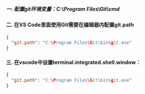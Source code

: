 ##### 一. 配置git环境变量：C:\Program Files\Git\cmd

####  二. 在VS Code里面使用Git需要在编辑器内配置git.path

```json
{
  "git.path": "C:\Program Files\Git\bin\git.exe"
}
```

#### 三. 在vscode中设置terminal.integrated.shell.window：
```json
{
  "git.path": "C:\Program Files\Git\bin\git.exe"
}
```